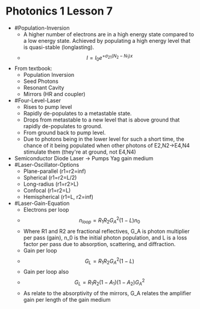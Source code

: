 # Photonics 1 Lesson 7
- #Population-Inversion
  - A higher number of electrons are in a high energy state compared to a low energy state. Achieved by populating a high energy level that is quasi-stable (longlasting).
  - $$I=I_0e^{+\sigma_{21}(N_2-N_1)x}$$
- From textbook:
  - Population Inversion
  - Seed Photons
  - Resonant Cavity
  - Mirrors (HR and coupler)
- #Four-Level-Laser
  - Rises to pump level
  - Rapidly de-populates to a metastable state.
  - Drops from metastable to a new level that is above ground that rapidly de-populates to ground.
  - From ground back to pump level.
  - Due to photons being in the lower level for such a short time, the chance of it being populated when other photons of E2,N2->E4,N4 stimulate them (they're at ground, not E4,N4)
- Semiconductor Diode Laser -> Pumps Yag gain medium
- #Laser-Oscillator-Options
  - Plane-parallel (r1=r2=inf)
  - Spherical (r1=r2=L/2)
  - Long-radius (r1=r2>L)
  - Confocal (r1=r2=L)
  - Hemispherical (r1=L, r2=inf)
- #Laser-Gain-Equation
  - Electrons per loop
  - $$n_{loop}=R_1R_2G_A^2(1-L)n_0$$
  - Where R1 and R2 are fractional reflectives, G_A is photon multiplier per pass (gain), n_0 is the initial photon population, and L is a loss factor per pass due to absorption, scattering, and diffraction.
  - Gain per loop
  - $$G_L=R_1R_2G_A^2(1-L)$$
  - Gain per loop also
  - $$G_L=R_1R_2(1-A_1)(1-A_2)G_A^2$$
  - As relate to the absorptivity of the mirrors, G_A relates the amplifier gain per length of the gain medium
